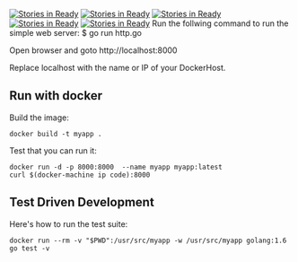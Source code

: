 [![Stories in Ready](https://badge.waffle.io/Brax94/gowebserver.png?label=ready&title=Ready)](https://waffle.io/Brax94/gowebserver)
[![Stories in Ready](https://badge.waffle.io/Brax94/gowebserver.png?label=ready&title=Ready)](https://waffle.io/Brax94/gowebserver)
[![Stories in Ready](https://badge.waffle.io/Brax94/gowebserver.png?label=ready&title=Ready)](https://waffle.io/Brax94/gowebserver)
[![Stories in Ready](https://badge.waffle.io/Brax94/gowebserver.png?label=ready&title=Ready)](https://waffle.io/Brax94/gowebserver)
[![Stories in Ready](https://badge.waffle.io/Brax94/gowebserver.png?label=ready&title=Ready)](https://waffle.io/Brax94/gowebserver)
Run the follwing command to run the simple web server:
$ go run http.go  

Open browser and goto http://localhost:8000

Replace localhost with the name or IP of your DockerHost.

## Run with docker


Build the image:

    docker build -t myapp .

Test that you can run it:

    docker run -d -p 8000:8000  --name myapp myapp:latest
    curl $(docker-machine ip code):8000


## Test Driven Development

Here's how to run the test suite:

    docker run --rm -v "$PWD":/usr/src/myapp -w /usr/src/myapp golang:1.6 go test -v
